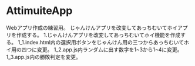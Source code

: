 # AttimuiteApp
Webアプリ作成の練習用。
じゃんけんアプリを改変してあっちむいてホイアプリを作成する。
1.じゃんけんアプリを改変してあっちむいてホイ機能を作成する。
1_1.index.html内の選択用ボタンをじゃんけん用の三つからあっちむいてホイ用の四つに変更。
1_2.app.js内ランダムに出す数字を1~3から1~4に変更。
1_3.app.js内の勝敗判定を変更。